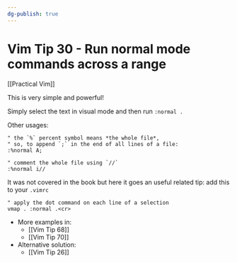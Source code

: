 ```yaml
---
dg-publish: true
---
```

# Vim Tip 30 - Run normal mode commands across a range

[[Practical Vim]]

This is very simple and powerful!

Simply select the text in visual mode and then run `:normal .`

Other usages:

```vim
" the `%` percent symbol means *the whole file*,
" so, to append `;` in the end of all lines of a file:
:%normal A;

" comment the whole file using `//`
:%normal i//
```

It was not covered in the book but here it goes an useful related tip: add this to your `.vimrc`
```vim
" apply the dot command on each line of a selection
vmap . :normal .<cr>
```

- More examples in:
    - [[Vim Tip 68]]
    - [[Vim Tip 70]]
- Alternative solution:
    - [[Vim Tip 26]]
